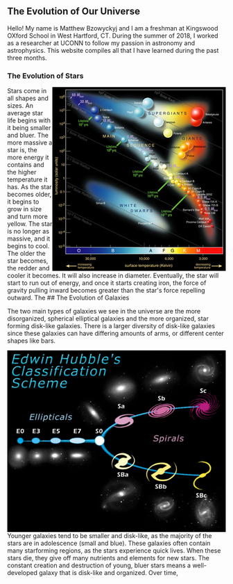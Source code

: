 ## The Evolution of Our Universe
Hello! My name is Matthew Bzowyckyj and I am a freshman at Kingswood OXford School in West Hartford, CT. During the summer of 2018, I worked as a researcher at UCONN to follow my passion in astronomy and astrophysics. This website compiles all that I have learned during the past three months. 


### The Evolution of Stars
<img align="right" src="Hertzsprung-Russel_Diagram.png">
Stars come in all shapes and sizes. An average star life begins with it being smaller and bluer. The more massive a star is, the more energy it contains and the higher temperature it has. As the star becomes older, it begins to grow in size and turn more yellow. The star 
is no longer as massive, and it begins to cool. The older the star becomes, the redder and cooler it becomes. It will also increase in diameter. Eventually, the star will start to run out of energy, and once it starts creating iron, the force of gravity pulling inward becomes greater than the star's force repelling outward. The 
## The Evolution of Galaxies

  The two main types of galaxies we see in the universe are the more disorganized, spherical elliptical galaxies and the more organized, star forming disk-like galaxies. There is a larger diversity of disk-like galaxies since these galaxies can have differing amounts of arms, or different center shapes like bars.
  
<img align="right" src="Hubblefork.png">

  Younger galaxies tend to be smaller and disk-like, as the majority of the stars are in adolescence (small and blue). These galaxies often contain many starforming regions, as the stars experience quick lives. When these stars die, they give off many nutrients and elements for new stars. The constant creation and destruction of young, bluer stars means a well-developed galaxy that is disk-like and organized. Over time,

